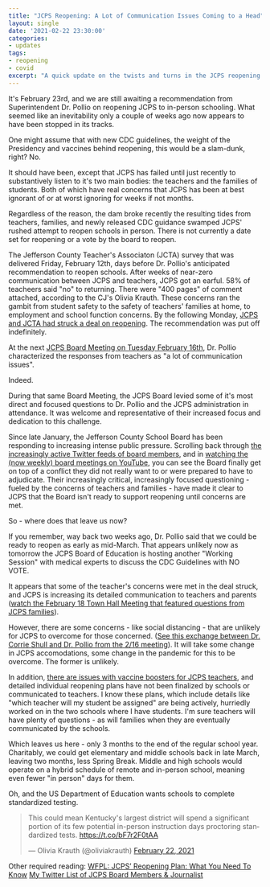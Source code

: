 ```yaml
---
title: "JCPS Reopening: A Lot of Communication Issues Coming to a Head"
layout: single
date: '2021-02-22 23:30:00'
categories:
- updates
tags:
- reopening
- covid
excerpt: "A quick update on the twists and turns in the JCPS reopening debate." 
---
```


It's February 23rd, and we are still awaiting a recommendation from Superintendent Dr. Pollio on reopening JCPS to in-person schooling. What seemed like an inevitability only a couple of weeks ago now appears to have been stopped in its tracks.

One might assume that with new CDC guidelines, the weight of the Presidency and vaccines behind reopening, this would be a slam-dunk, right? No.

It should have been, except that JCPS has failed until just recently to substantively listen to it's two main bodies: the teachers and the families of students. Both of which have real concerns that JCPS has been at best ignorant of or at worst ignoring for weeks if not months. 

Regardless of the reason, the dam broke recently the resulting tides from teachers, families, and newly released CDC guidance swamped JCPS' rushed attempt to reopen schools in person. There is not currently a date set for reopening or a vote by the board to reopen.

The Jefferson County Teacher's Associaton (JCTA) survey that was delivered Friday, February 12th, days before Dr. Pollio's anticipated recommendation to reopen schools. After weeks of near-zero communication between JCPS and teachers, JCPS got an earful. 58% of teacheers said "no" to returning. There were "400 pages" of comment attached, according to the CJ's Olivia Krauth. These concerns ran the gambit from student safety to the safety of teachers' families at home, to employment and school function concerns. By the following Monday, [JCPS and JCTA had struck a deal on reopening](https://www.wdrb.com/in-depth/jcps-teachers-union-strike-deal-on-classroom-reopening-strategy/article_18ea7332-6fc8-11eb-8924-37b38f763427.html). The recommendation was put off indefinitely.

At the next [JCPS Board Meeting on Tuesday February 16th](https://www.youtube.com/watch?v=8EYqUDT61kI), Dr. Pollio characterized the responses from teachers  as "a lot of communication issues".

Indeed.

During that same Board Meeting, the JCPS Board levied some of it's most direct and focused questions to Dr. Pollio and the JCPS administration in attendance. It was welcome and representative of their increased focus and dedication to this challenge.

Since late January, the Jefferson County School Board has been responding to increasing intense public pressure. Scrolling back through [the increasingly active Twitter feeds of board members](https://twitter.com/i/lists/1354430425242988549?s=20), and in [watching the (now weekly) board meetings on YouTube](https://www.youtube.com/channel/UCJCC8xo7s9vxfFZiV5ZoocQ), you can see the Board finally get on top of a conflict they did not really want to or were prepared to have to adjudicate. Their increasingly critical, increasingly focused questioning - fueled by the concerns of teachers and families - have made it clear to JCPS that the Board isn't ready to support reopening until concerns are met.

So - where does that leave us now?

If you remember, way back two weeks ago, Dr. Pollio said that we could be ready to reopen as early as mid-March. That appears unlikely now as tomorrow the JCPS Board of Education is hosting another "Working Session" with medical experts to discuss the CDC Guidelines with NO VOTE. 

It appears that some of the teacher's concerns were met in the deal struck, and JCPS is increasing its detailed communication to teachers and parents ([watch the February 18 Town Hall Meeting that featured questions from JCPS families](https://www.youtube.com/watch?v=3xszvv3PzVg)).

However, there are some concerns - like social distancing - that are unlikely for JCPS to overcome for those concerned. ([See this exchange between Dr. Corrie Shull and Dr. Pollio from the 2/16 meeting](https://www.youtube.com/watch?v=8EYqUDT61kI&t=4565s)). It will take some change in JCPS accomodations, some change in the pandemic for this to be overcome. The former is unlikely. 

In addition, [there are issues with vaccine boosters for JCPS teachers](https://www.wdrb.com/news/education/voicing-concerns-about-reopening-classrooms-some-jcps-teachers-worried-district-could-become-superspreader/article_3c24230e-7548-11eb-afe4-ff428d653ed0.html), and detailed individual reopening plans have not been finalized by schools or communicated to teachers. I know these plans, which include details like "which teacher will my student be assigned" are being actively, hurriedly worked on in the two schools where I have students. I'm sure teachers will have plenty of questions - as will families when they are eventually communicated by the schools.

Which leaves us here - only 3 months to the end of the regular school year. Charitably, we could get elementary and middle schools back in late March, leaving two months, less Spring Break. Middle and high schools would operate on a hybrid schedule of remote and in-person school, meaning even fewer "in person" days for them. 

Oh, and the US Department of Education wants schools to complete standardized testing.

<blockquote class="twitter-tweet"><p lang="en" dir="ltr">This could mean Kentucky&#39;s largest district will spend a significant portion of its few potential in-person instruction days proctoring standardized tests. <a href="https://t.co/bF7r2F0tAA">https://t.co/bF7r2F0tAA</a></p>&mdash; Olivia Krauth (@oliviakrauth) <a href="https://twitter.com/oliviakrauth/status/1364000176650747904?ref_src=twsrc%5Etfw">February 22, 2021</a></blockquote> <script async src="https://platform.twitter.com/widgets.js" charset="utf-8"></script>

Other required reading:
[WFPL: JCPS’ Reopening Plan: What You Need To Know](https://wfpl.org/jcps-reopening-plan-what-you-need-to-know/)
[My Twitter List of JCPS Board Members & Journalist](https://twitter.com/i/lists/1354430425242988549?s=20)







